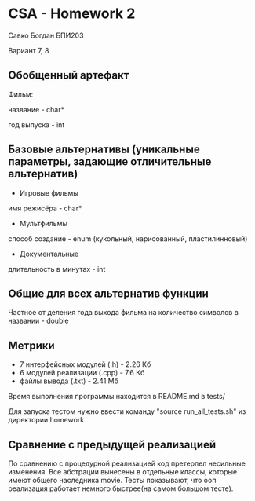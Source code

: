 # CSA - Homework 2

Савко Богдан БПИ203

Вариант 7, 8

## Обобщенный артефакт
Фильм:

название - char*

год выпуска - int

## Базовые альтернативы (уникальные параметры, задающие отличительные альтернатив)
- Игровые фильмы

имя режисёра - char*
- Мультфильмы

способ создание - enum (кукольный, нарисованный, пластилинновый)
- Документальные

длительность в минутах - int

## Общие для всех альтернатив функции
Частное от деления года выхода фильма
на количество
символов в названии - double

## Метрики

- 7 интерфейсных модулей (.h) - 2.26 Кб
- 6 модулей реализации (.cpp) - 7.6 Кб
- файлы вывода (.txt) - 2.41 Мб


Время выполнения программы находится в README.md в tests/

Для запуска тестом нужно ввести команду "source run_all_tests.sh" из директории homework

## Сравнение с предыдущей реализацией
По сравнению с процедурной реализацией код претерпел несильные изменения. Все абстрации вынесены в отдельные классы, которые имеют общего наследника movie.
Тесты показывают, что ооп реализация работает немного быстрее(на самом большом тесте).